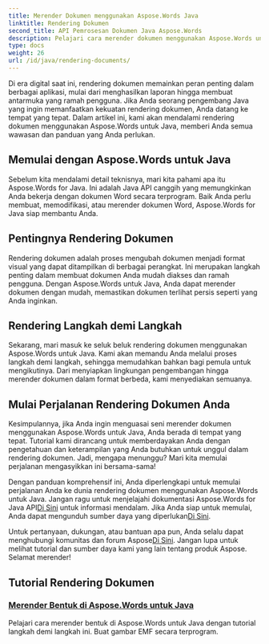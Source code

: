 ```yaml
---
title: Merender Dokumen menggunakan Aspose.Words Java
linktitle: Rendering Dokumen
second_title: API Pemrosesan Dokumen Java Aspose.Words
description: Pelajari cara merender dokumen menggunakan Aspose.Words untuk Java dalam tutorial komprehensif ini. Dapatkan panduan langkah demi langkah, tips, dan contoh untuk rendering dokumen yang efisien.
type: docs
weight: 26
url: /id/java/rendering-documents/
---
```


Di era digital saat ini, rendering dokumen memainkan peran penting dalam berbagai aplikasi, mulai dari menghasilkan laporan hingga membuat antarmuka yang ramah pengguna. Jika Anda seorang pengembang Java yang ingin memanfaatkan kekuatan rendering dokumen, Anda datang ke tempat yang tepat. Dalam artikel ini, kami akan mendalami rendering dokumen menggunakan Aspose.Words untuk Java, memberi Anda semua wawasan dan panduan yang Anda perlukan.

## Memulai dengan Aspose.Words untuk Java

Sebelum kita mendalami detail teknisnya, mari kita pahami apa itu Aspose.Words for Java. Ini adalah Java API canggih yang memungkinkan Anda bekerja dengan dokumen Word secara terprogram. Baik Anda perlu membuat, memodifikasi, atau merender dokumen Word, Aspose.Words for Java siap membantu Anda.

## Pentingnya Rendering Dokumen

Rendering dokumen adalah proses mengubah dokumen menjadi format visual yang dapat ditampilkan di berbagai perangkat. Ini merupakan langkah penting dalam membuat dokumen Anda mudah diakses dan ramah pengguna. Dengan Aspose.Words untuk Java, Anda dapat merender dokumen dengan mudah, memastikan dokumen terlihat persis seperti yang Anda inginkan.

## Rendering Langkah demi Langkah

Sekarang, mari masuk ke seluk beluk rendering dokumen menggunakan Aspose.Words untuk Java. Kami akan memandu Anda melalui proses langkah demi langkah, sehingga memudahkan bahkan bagi pemula untuk mengikutinya. Dari menyiapkan lingkungan pengembangan hingga merender dokumen dalam format berbeda, kami menyediakan semuanya.

## Mulai Perjalanan Rendering Dokumen Anda

Kesimpulannya, jika Anda ingin menguasai seni merender dokumen menggunakan Aspose.Words untuk Java, Anda berada di tempat yang tepat. Tutorial kami dirancang untuk memberdayakan Anda dengan pengetahuan dan keterampilan yang Anda butuhkan untuk unggul dalam rendering dokumen. Jadi, mengapa menunggu? Mari kita memulai perjalanan mengasyikkan ini bersama-sama!

 Dengan panduan komprehensif ini, Anda diperlengkapi untuk memulai perjalanan Anda ke dunia rendering dokumen menggunakan Aspose.Words untuk Java. Jangan ragu untuk menjelajahi dokumentasi Aspose.Words for Java API[Di Sini](https://reference.aspose.com/words/java/) untuk informasi mendalam. Jika Anda siap untuk memulai, Anda dapat mengunduh sumber daya yang diperlukan[Di Sini](https://releases.aspose.com/words/java/).

 Untuk pertanyaan, dukungan, atau bantuan apa pun, Anda selalu dapat menghubungi komunitas dan forum Aspose[Di Sini](https://forum.aspose.com/). Jangan lupa untuk melihat tutorial dan sumber daya kami yang lain tentang produk Aspose. Selamat merender!

## Tutorial Rendering Dokumen
### [Merender Bentuk di Aspose.Words untuk Java](./rendering-shapes/)
Pelajari cara merender bentuk di Aspose.Words untuk Java dengan tutorial langkah demi langkah ini. Buat gambar EMF secara terprogram.